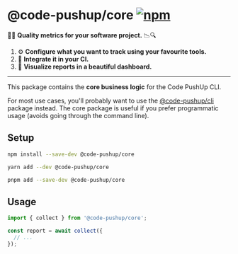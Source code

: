 # @code-pushup/core [![npm](https://img.shields.io/npm/v/%40code-pushup%2Fcore.svg)](https://www.npmjs.com/package/%40code-pushup%2Fcore)

🔎🔬 **Quality metrics for your software project.** 📉🔍

1. ⚙️ **Configure what you want to track using your favourite tools.**
2. 🤖 **Integrate it in your CI.**
3. 🌈 **Visualize reports in a beautiful dashboard.**

---

This package contains the **core business logic** for the Code PushUp CLI.

For most use cases, you'll probably want to use the [@code-pushup/cli](../cli/README.md) package instead.
The core package is useful if you prefer programmatic usage (avoids going through the command line).

## Setup

```sh
npm install --save-dev @code-pushup/core
```

```sh
yarn add --dev @code-pushup/core
```

```sh
pnpm add --save-dev @code-pushup/core
```

## Usage

```ts
import { collect } from '@code-pushup/core';

const report = await collect({
  // ...
});
```
